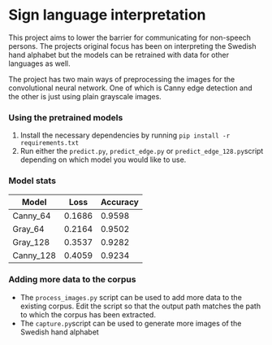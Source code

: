 # Sign language interpretation

This project aims to lower the barrier for communicating for non-speech persons. The projects original focus has been on interpreting the Swedish hand alphabet but the models can be retrained with data for other languages as well.

The project has two main ways of preprocessing the images for the convolutional neural network. One of which is Canny edge detection and the other is just using plain grayscale images.

### Using the pretrained models

1. Install the necessary dependencies by running ``pip install -r requirements.txt``
2. Run either the ``predict.py``, ``predict_edge.py`` or ``predict_edge_128.py``script depending on which model you would like to use.

### Model stats

| Model     | Loss   | Accuracy |
|-----------|--------|----------|
| Canny_64  | 0.1686 | 0.9598   |
| Gray_64   | 0.2164 | 0.9502   |
| Gray_128  | 0.3537 | 0.9282   |
| Canny_128 | 0.4059 | 0.9234   |

### Adding more data to the corpus

 - The ``process_images.py`` script can be used to add more data to the existing corpus. Edit the script so that the output path matches the path to which the corpus has been extracted.
 - The ``capture.py``script can be used to generate more images of the Swedish hand alphabet
 

 